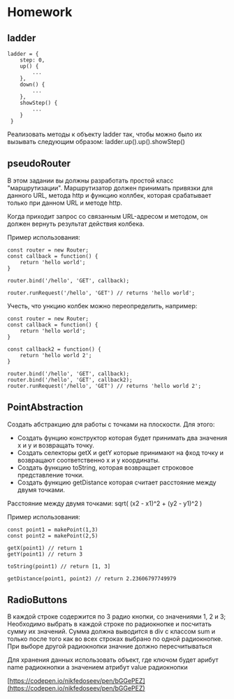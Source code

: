 # Homework

## ladder
```
ladder = {
	step: 0,
	up() {
		...
	},
	down() {
		...
	},
	showStep() {
		...
	}
 }
 ```
Реализовать методы к объекту ladder так, чтобы можно было их вызывать следующим образом:
ladder.up().up().showStep()


## pseudoRouter

В этом задании вы должны разработать простой класс "маршрутизации".
Маршрутизатор должен принимать привязки для данного URL, метода http и функцию коллбек, которая срабатывает только при данном URL и методe http.

Когда приходит запрос со связанным URL-адресом и методом, он должен вернуть результат действия колбека.

Пример использования:
```
const router = new Router;
const callback = function() {
	return 'hello world';
}

router.bind('/hello', 'GET', callback);

router.runRequest('/hello', 'GET') // returns 'hello world';
```

Учесть, что ункцию колбек можно переопределить, например:
```
const router = new Router;
const callback = function() {
	return 'hello world';
}

const callback2 = function() {
	return 'hello world 2';
}

router.bind('/hello', 'GET', callback);
router.bind('/hello', 'GET', callback2);
router.runRequest('/hello', 'GET') // returns 'hello world 2';
```

## PointAbstraction 

Создать абстракцию для работы с точками на плоскости.
Для этого:
- Создать фунцию конструктор которая будет принимать два значения x и y и возвращать точку.
- Создать селекторы getX и getY которые принимают на фход точку и возвращают соответственно x и у координаты.
- Создать функцию toString, которая возвращает строковое представление точки.
- Создать функцию getDistance которая считает расстояние между двумя точками.

Расстояние между двумя точками:
sqrt( (x2 - x1)^2 + (y2 - y1)^2 )

Пример использования:
```
const point1 = makePoint(1,3)
const point2 = makePoint(2,5)

getX(point1) // return 1
getY(point1) // return 3

toString(point1) // return [1, 3]

getDistance(point1, point2) // return 2.23606797749979
```

## RadioButtons
В каждой строке содержится по 3 радио кнопки, со значениями 1, 2 и 3;
Необходимо выбрать в каждой строке по радиокнопке и посчитать сумму их значений.
Сумма должна выводится в div c классом sum и только после того как во всех строках выбрано по одной радиокнопке.
При выборе другой радиокнопки значние должно пересчитываться

Для хранения данных использовать объект, где ключом будет арибут name радиокнопки а значением атрибут value радиокнопки

[https://codepen.io/nikfedoseev/pen/bGGePEZ](https://codepen.io/nikfedoseev/pen/bGGePEZ)

